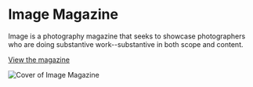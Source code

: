 # Image Magazine

Image is a photography magazine that seeks to showcase photographers who are doing substantive work--substantive in both scope and content.

[View the magazine](https://brianhaferkamp.github.io/image/)

![Cover of Image Magazine](http://highwaywebconsulting.com/wp-content/uploads/2016/11/imageMag1.jpg)
